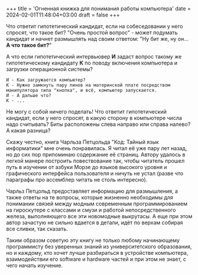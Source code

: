 +++
title = 'Огненная книжка для понимания работы компьютера'
date = 2024-02-01T11:48:04+03:00
draft = false
+++

Что ответит гипотетический кандидат, если на собеседовании у него спросят, что такое бит? "Очень простой вопрос" - может подумать кандидат и начнет размышлять над своим ответом: "Ну бит же, ну он... **А что такое бит?**"

А что если гипотетический интервьювер **И** задаст вопрос такому же гипотетическому кандидату **К** по поводу включения компьютера и загрузки операционной системы?

```
И - Как загружается компьютер?
К - Нужно замкнуть пару пинов на материнской плате посредством манипулятора типа "кнопка", и всё, компьютер запускается.
И - А дальше что?
К - ...
```

Не могу с собой ничего поделать! Что ответит гипотетический кандидат, если у него спросят, в какую сторону в компьютере числа надо считывать? Биты расположены слева направо или справа налево? А какая разница?

Скажу честно, книга Чарльза Петцольда "Код: Тайный язык информатики" мне очень понравилась. Я читал её уже пару лет назад, но до сих пор припоминаю содержание её страниц. Автору удалось в легкой манере построить повествование так, чтобы читатель прошел путь в изучении от азбуки Морзе до языков высокого уровня и графического интерфейса пользователя и ничуть не устал (разве что параграфы про ассемблер читать не столь интересно).

Чарльз Петцольд предоставляет информацию для размышления, а также ответы на те вопросы, которые жизненно необходимы для понимании связей между модным современным программированием на гироскутере с классами и смузи и работой непосредственного железа, выполняющего все эти новомодные выкрутасы. А еще при этом автор зачастую не сильно вдается в детали, идёт по верхам собирая все сливки, так сказать.

Таким образом советую эту книгу не только любому начинающему программисту без уверенных знаний из университетского образования, но и каждому, кто хочет лучше разбираться в устройстве компьютера, взаимодействии его software и hardware частей и при этом не знает, с чего начать изучение.
